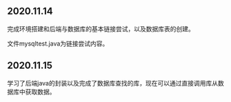 ## 2020.11.14

完成环境搭建和后端与数据库的基本链接尝试，以及数据库表的创建。

文件mysqltest.java为链接尝试内容。

## 2020.11.15

学习了后端java的封装以及完成了数据库查找的库，现在可以通过直接调用库从数据库中获取数据。